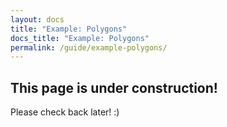 ```yaml
---
layout: docs
title: "Example: Polygons"
docs_title: "Example: Polygons"
permalink: /guide/example-polygons/
---
```


## This page is under construction!

Please check back later! :)
